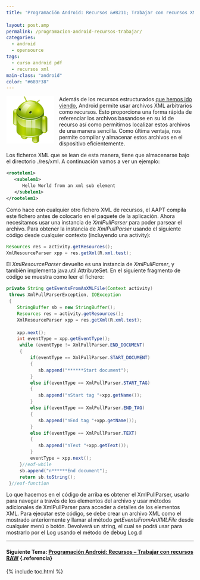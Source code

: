 ```yaml
---
title: 'Programación Android: Recursos &#8211; Trabajar con recursos XML arbitrarios'

layout: post.amp
permalink: /programacion-android-recursos-trabajar/
categories:
  - android
  - opensource
tags:
  - curso android pdf
  - recursos xml
main-class: "android"
color: "#689F38"
---
```

<img border="0" src="/assets/img/2013/07/iconoAndroid.png" style="clear:left; float:left;margin-right:1em; margin-bottom:1em" />

Además de los recursos estructurados [que hemos ido viendo][1], Android permite usar archivos XML arbitrarios como recursos. Esto proporciona una forma rápida de referenciar los archivos basandose en su Id de recurso así como permitirnos localizar estos archivos de una manera sencilla. Como última ventaja, nos permite compilar y almacenar estos archivos en el dispositivo eficientemente.

Los ficheros XML que se lean de esta manera, tiene que almacenarse bajo el directorio ./res/xml. A continuación vamos a ver un ejemplo:


<!--ad-->

```xml
<rootelem1>
   <subelem1>
      Hello World from an xml sub element
   </subelem1>
</rootelem1>

```

Como hace con cualquier otro fichero XML de recursos, el AAPT compila este fichero antes de colocarlo en el paquete de la aplicación. Ahora necesitamos usar una instancia de *XmlPullParser* para poder parsear el archivo. Para obtener la instancia de *XmlPullParser* usando el siguiente código desde cualquier contexto (incluyendo una activity):

```java
Resources res = activity.getResources();
XmlResourceParser xpp = res.getXml(R.xml.test);

```

El *XmlResourceParser* devuelto es una instancia de *XmlPullParser*, y también implementa java.util.AttributeSet. En el siguiente fragmento de código se muestra como leer el fichero:

```java
private String getEventsFromAnXMLFile(Context activity)
 throws XmlPullParserException, IOException
 {
    StringBuffer sb = new StringBuffer();
    Resources res = activity.getResources();
    XmlResourceParser xpp = res.getXml(R.xml.test);

    xpp.next();
    int eventType = xpp.getEventType();
     while (eventType != XmlPullParser.END_DOCUMENT)
     {
         if(eventType == XmlPullParser.START_DOCUMENT)
         {
            sb.append("******Start document");
         }
         else if(eventType == XmlPullParser.START_TAG)
         {
            sb.append("nStart tag "+xpp.getName());
         }
         else if(eventType == XmlPullParser.END_TAG)
         {
            sb.append("nEnd tag "+xpp.getName());
         }
         else if(eventType == XmlPullParser.TEXT)
         {
            sb.append("nText "+xpp.getText());
         }
         eventType = xpp.next();
     }//eof-while
     sb.append("n******End document");
     return sb.toString();
 }//eof-function

```

Lo que hacemos en el código de arriba es obtener el XmlPullParser, usarlo para navegar a través de los elementos del archivo y usar métodos adicionales de XmlPullParser para acceder a detalles de los elementos XML. Para ejecutar este código, se debe crear un archivo XML como el mostrado anteriormente y llamar al método *getEventsFromAnXMLFile* desde cualquier menú o botón. Devolverá un string, el cual se podrá usar para mostrarlo por el Log usando el método de debug Log.d

* * *

#### Siguiente Tema: [Programación Android: Recursos &#8211; Trabajar con recursos RAW][2] {.referencia}





 [1]: /guia-de-desarrollo-android
 [2]: /programacion-android-recursos-trabajar-2/

{% include toc.html %}

